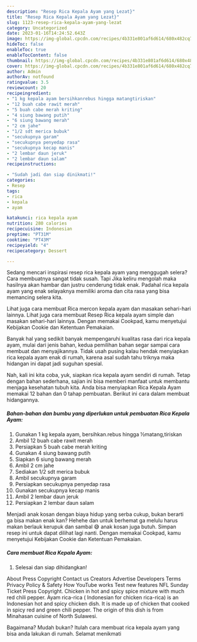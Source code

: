 ```yaml
---
description: "Resep Rica Kepala Ayam yang Lezat}"
title: "Resep Rica Kepala Ayam yang Lezat}"
slug: 1123-resep-rica-kepala-ayam-yang-lezat
category: Uncategorized
date: 2023-01-16T14:24:52.643Z
image: https://img-global.cpcdn.com/recipes/4b331e801af6d614/680x482cq70/rica-kepala-ayam-foto-resep-utama.jpg
hideToc: false
enableToc: true
enableTocContent: false
thumbnail: https://img-global.cpcdn.com/recipes/4b331e801af6d614/680x482cq70/rica-kepala-ayam-foto-resep-utama.jpg
cover: https://img-global.cpcdn.com/recipes/4b331e801af6d614/680x482cq70/rica-kepala-ayam-foto-resep-utama.jpg
author: Admin
authorAv: notfound
ratingvalue: 3.5
reviewcount: 20
recipeingredient:
- "1 kg kepala ayam bersihkanrebus hingga matangtiriskan"
- "12 buah cabe rawit merah"
- "5 buah cabe merah kriting"
- "4 siung bawang putih"
- "6 siung bawang merah"
- "2 cm jahe"
- "1/2 sdt merica bubuk"
- "secukupnya garam"
- "secukupnya penyedap rasa"
- "secukupnya kecap manis"
- "2 lembar daun jeruk"
- "2 lembar daun salam"
recipeinstructions:

- "Sudah jadi dan siap dinikmati!"
categories:
- Resep
tags:
- rica
- kepala
- ayam

katakunci: rica kepala ayam 
nutrition: 280 calories
recipecuisine: Indonesian
preptime: "PT31M"
cooktime: "PT43M"
recipeyield: "4"
recipecategory: Dessert

---
```



Sedang mencari inspirasi resep rica kepala ayam yang menggugah selera? Cara membuatnya sangat tidak susah. Tapi Jika keliru mengolah maka hasilnya akan hambar dan justru cenderung tidak enak. Padahal rica kepala ayam yang enak selayaknya memiliki aroma dan cita rasa yang bisa memancing selera kita.


Lihat juga cara membuat Rica mercon kepala ayam dan masakan sehari-hari lainnya. Lihat juga cara membuat Resep Rica kepala ayam simple dan masakan sehari-hari lainnya. Dengan memakai Cookpad, kamu menyetujui Kebijakan Cookie dan Ketentuan Pemakaian.

Banyak hal yang sedikit banyak mempengaruhi kualitas rasa dari rica kepala ayam, mulai dari jenis bahan, kedua pemilihan bahan segar sampai cara membuat dan menyajikannya. Tidak usah pusing kalau hendak menyiapkan rica kepala ayam enak di rumah, karena asal sudah tahu triknya maka hidangan ini dapat jadi suguhan spesial.


Nah, kali ini kita coba, yuk, siapkan rica kepala ayam sendiri di rumah. Tetap dengan bahan sederhana, sajian ini bisa memberi manfaat untuk membantu menjaga kesehatan tubuh kita. Anda bisa menyiapkan Rica Kepala Ayam memakai 12 bahan dan 0 tahap pembuatan. Berikut ini cara dalam membuat hidangannya.

<!--inarticleads1-->

##### Bahan-bahan dan bumbu yang diperlukan untuk pembuatan Rica Kepala Ayam:

1. Gunakan 1 kg kepala ayam, bersihkan.rebus hingga ½matang,tiriskan
1. Ambil 12 buah cabe rawit merah
1. Persiapkan 5 buah cabe merah kriting
1. Gunakan 4 siung bawang putih
1. Siapkan 6 siung bawang merah
1. Ambil 2 cm jahe
1. Sediakan 1/2 sdt merica bubuk
1. Ambil secukupnya garam
1. Persiapkan secukupnya penyedap rasa
1. Gunakan secukupnya kecap manis
1. Ambil 2 lembar daun jeruk
1. Persiapkan 2 lembar daun salam


Menjadi anak kosan dengan biaya hidup yang serba cukup, bukan berarti ga bisa makan enak kan? Hehehe dan untuk berhemat ga melulu harus makan berlauk kerupuk dan sambal 😅 anak kosan juga butuh. Simpan resep ini untuk dapat dilihat lagi nanti. Dengan memakai Cookpad, kamu menyetujui Kebijakan Cookie dan Ketentuan Pemakaian. 

<!--inarticleads2-->

##### Cara membuat Rica Kepala Ayam:


1. Selesai dan siap dihidangkan!

About Press Copyright Contact us Creators Advertise Developers Terms Privacy Policy &amp; Safety How YouTube works Test new features NFL Sunday Ticket Press Copyright. Chicken in hot and spicy spice mixture with much red chili pepper. Ayam rica-rica ( Indonesian for chicken rica-rica) is an Indonesian hot and spicy chicken dish. It is made up of chicken that cooked in spicy red and green chili pepper. The origin of this dish is from Minahasan cuisine of North Sulawesi. 

Bagaimana? Mudah bukan? Itulah cara membuat rica kepala ayam yang bisa anda lakukan di rumah. Selamat menikmati
